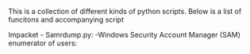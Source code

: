 This is a collection of different kinds of python scripts. Below is a list of funcitons and accompanying script


Impacket - Samrdump.py:
	-Windows Security Account Manager (SAM) enumerator of users:
